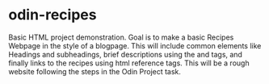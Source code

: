 # odin-recipes
Basic HTML project demonstration. Goal is to make a basic Recipes Webpage in the style of a blogpage. This will include common elements like Headings and subheadings, brief descriptions using the <body> and <paragraph> tags, and finally links to the recipes using html reference tags. This will be a rough website following the steps in the Odin Project task.
